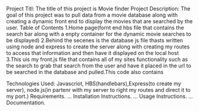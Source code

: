 Project Titl: The title of this project is Movie finder
Project Description: The goal of this project was to pull data from a movie database along with creating a dynamic front end to display the movies that are searched by the user.
Table of Contents
  1.Home page(fornt end hbs file  that contains the search bar along with a enpty container for the dynamic movie searches to be displayed)
  2.Behind the secenes is the database js file thasts written using node and express to create the server along with creating my routes to access that information and then have it displayed on the local host
  3.This uis my front.js file that  contains all of my sites functionality such as the search to grab that search from the user and have it placed in the url to be searched in the database and pulled.This code also contains 


Technologies Used: Javascriot, HBS(handlebars),Express(to create my server), node.js(in partenr with my server to right my routes and direct it to my port.)
Requirements. ...
Installation Instructions. ...
Usage Instructions. ...
Documentation.
